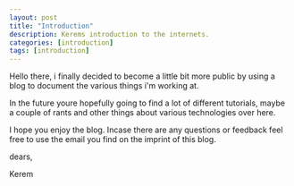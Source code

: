 ```yaml
---
layout: post
title: "Introduction"
description: Kerems introduction to the internets.
categories: [introduction]
tags: [introduction]
---
```


Hello there,
i finally decided to become a little bit more public by using a blog to document the various things i'm working at.

In the future youre hopefully going to find a lot of different tutorials, maybe a couple of rants and other things about various technologies over here.

I hope you enjoy the blog. Incase there are any questions or feedback feel free to use the email you find on the imprint of this blog.

dears,

Kerem
